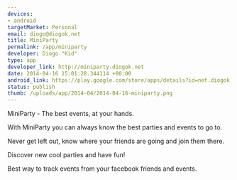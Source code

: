 ```yaml
--- 
devices: 
- android
targetMarket: Personal
email: diogo@diogok.net
title: MiniParty
permalink: /app/miniparty
developer: Diogo "Kid"
type: app
developer_link: http://miniparty.diogok.net
date: 2014-04-16 15:01:28.344114 +00:00
android_link: https://play.google.com/store/apps/details?id=net.diogok.miniparty
status: publish
thumb: /uploads/app/2014-04/2014-04-16-miniparty.png
---
```


MiniParty - The best events, at your hands.

With MiniParty you can always know the best parties and events to go to.

Never get left out, know where your friends are going and join them there.

Discover new cool parties and have fun!

Best way to track events from your facebook friends and events.
